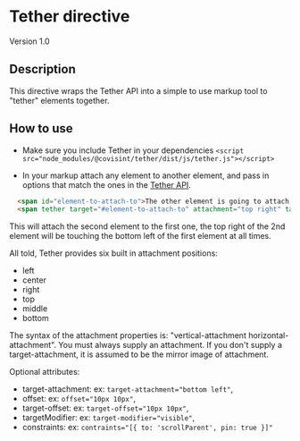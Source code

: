 # Tether directive
Version 1.0


## Description
This directive wraps the Tether API into a simple to use markup tool to "tether" elements together.

## How to use

* Make sure you include Tether in your dependencies
`<script src="node_modules/@covisint/tether/dist/js/tether.js"></script>`

* In your markup attach any element to another element, and pass in options that match the ones in the [Tether API](http://github.hubspot.com/tether/).

```html
  <span id="element-to-attach-to">The other element is going to attach to me</span>
  <span tether target="#element-to-attach-to" attachment="top right" target-attachment="bottom left"></span>
```

This will attach the second element to the first one, the top right of the 2nd element will be touching the bottom left of the first element at all times.

All told, Tether provides six built in attachment positions:

* left
* center
* right
* top
* middle
* bottom

The syntax of the attachment properties is: "vertical-attachment horizontal-attachment".
You must always supply an attachment. If you don't supply a target-attachment, it is assumed to be the mirror image of attachment.

Optional attributes:
* target-attachment: ex: `target-attachment="bottom left"`,
* offset: ex: `offset="10px 10px"`,
* target-offset: ex: `target-offset="10px 10px"`,
* targetModifier: ex: `target-modifier="visible"`,
* constraints: ex: `contraints="[{ to: 'scrollParent', pin: true }]"`
